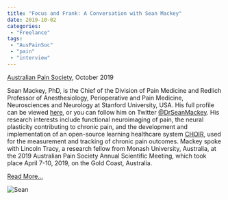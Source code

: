 ```yaml
---
title: "Focus and Frank: A Conversation with Sean Mackey"
date: 2019-10-02
categories:
 - "Freelance"
tags:
 - "AusPainSoc"
 - "pain" 
 - "interview"
---
```


<!--more-->

[Australian Pain Society](https://www.apsoc.org.au/), October 2019

Sean Mackey, PhD, is the Chief of the Division of Pain Medicine and Redlich Professor of Anesthesiology, Perioperative and Pain Medicine, Neurosciences and Neurology at Stanford University, USA. His full profile can be viewed [here](https://profiles.stanford.edu/sean-mackey), or you can follow him on Twitter [@DrSeanMackey](https://twitter.com/DrSeanMackey). His research interests include functional neuroimaging of pain, the neural plasticity contributing to chronic pain, and the development and implementation of an open-source learning healthcare system [CHOIR](http://choir.stanford.edu/), used for the measurement and tracking of chronic pain outcomes. Mackey spoke with Lincoln Tracy, a research fellow from Monash University, Australia, at the 2019 Australian Pain Society Annual Scientific Meeting, which took place April 7-10, 2019, on the Gold Coast, Australia. 

[Read More...](/files/content/posts/sean-mackey/mackey.pdf)

![Sean](/img/content/posts/sean-mackey/mackey.png)
